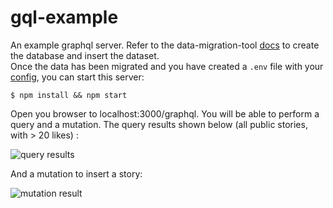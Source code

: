 # gql-example

An example graphql server. Refer to the data-migration-tool [docs](https://github.com/svegalopez/data-migration-tool#csv-to-database) to create the database and insert the dataset. <br>
Once the data has been migrated and you have created a ```.env``` file with your [config](https://github.com/svegalopez/data-migration-tool#db-configuration), you can start this server:
```
$ npm install && npm start
```

Open you browser to localhost:3000/graphql. You will be able to perform a query and a mutation.
The query results shown below (all public stories, with > 20 likes) :

![query results](https://raw.githubusercontent.com/svegalopez/gql-example/master/screenshots/query.png "query results")

And a mutation to insert a story:

![mutation result](https://raw.githubusercontent.com/svegalopez/gql-example/master/screenshots/mutation.png "mutation result")





